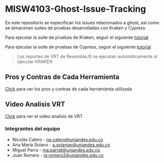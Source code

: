 # MISW4103-Ghost-Issue-Tracking
En este repositorio se especifican los issues relacionados a ghost, así como se almacenan suites de pruebas desarrolladas con Kraken y Cypress.

Para ejecutar la suite de pruebas de Kraken, seguir el siguiente [tutorial](/KRAKEN/KRAKEN_README.md)

Para ejecutar la suite de pruebas de Cypress, seguir el siguiente [tutorial](/CYPRESS/CYPRESS_README.md)

> Los reportes de VRT de ResembleJS se ejecutan automáticamente al ejecutar KRAKEN

## Pros y Contras de Cada Herramienta
[Click](https://github.com/necalero/MISW4103-Ghost-Issue-Tracking/wiki/Pros-y-Contras) para ver los pros y contras de cada herramienta utilizada

## Video Analisis VRT
[Click](https://youtu.be/WvVsuirbIkw) para ver el video analisis de VRT

### Integrantes del equipo
- Nicolás Calero - ne.calero@uniandes.edu.co
- Ana María Solano - a.solanop@uniandes.edu.co
- Miguel Parra - ma.parrat@uniandes.edu.co
- Juan Romero - jg.romero2@uniandes.edu.co
